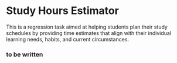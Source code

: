 # Study Hours Estimator

This is a regression task aimed at helping students plan their study schedules by providing time estimates that align with their individual learning needs, habits, and current circumstances.

### to be written